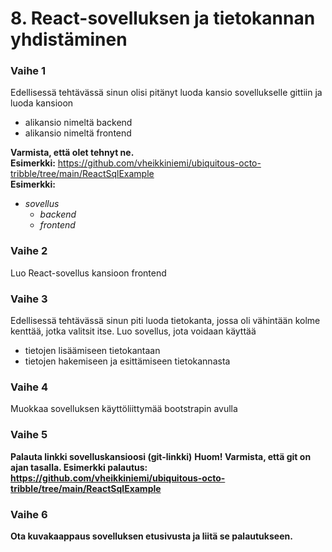 # 8. React-sovelluksen ja tietokannan yhdistäminen

### Vaihe 1
  Edellisessä tehtävässä sinun olisi pitänyt luoda kansio sovellukselle gittiin ja luoda kansioon
  - alikansio nimeltä backend
  - alikansio nimeltä frontend

**Varmista, että olet tehnyt ne.**  
**Esimerkki:** https://github.com/vheikkiniemi/ubiquitous-octo-tribble/tree/main/ReactSqlExample  
**Esimerkki:**
  - *sovellus*
      - *backend*
      - *frontend*  

### Vaihe 2
Luo React-sovellus kansioon frontend

### Vaihe 3
Edellisessä tehtävässä sinun piti luoda tietokanta, jossa oli vähintään kolme kenttää, jotka valitsit itse.
Luo sovellus, jota voidaan käyttää
  -   tietojen lisäämiseen tietokantaan
  -   tietojen hakemiseen ja esittämiseen tietokannasta

### Vaihe 4
Muokkaa sovelluksen käyttöliittymää bootstrapin avulla

### Vaihe 5
**Palauta linkki sovelluskansioosi (git-linkki)**
**Huom! Varmista, että git on ajan tasalla. Esimerkki palautus: https://github.com/vheikkiniemi/ubiquitous-octo-tribble/tree/main/ReactSqlExample**

### Vaihe 6
**Ota kuvakaappaus sovelluksen etusivusta ja liitä se palautukseen.**
